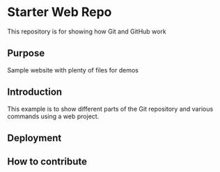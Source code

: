 # Starter Web Repo

This repository is for showing how Git and GitHub work

## Purpose

Sample website with plenty of files for demos

## Introduction

This example is to show different parts of the Git repository 
and various commands using a web project.

## Deployment

## How to contribute
